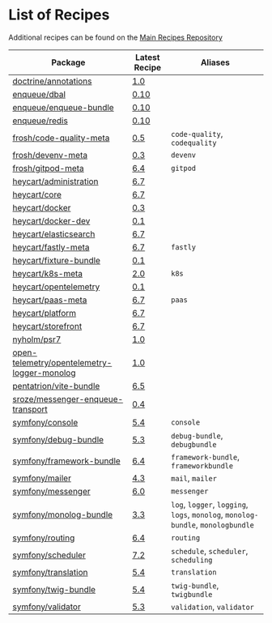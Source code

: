 # List of Recipes

Additional recipes can be found on the [Main Recipes Repository](https://github.com/symfony/recipes/blob/flex/main/RECIPES.md)

| Package | Latest Recipe | Aliases |
| --- | --- | --- |
| [doctrine/annotations](https://packagist.org/packages/doctrine/annotations) | [1.0](doctrine/annotations/1.0) |  |
| [enqueue/dbal](https://packagist.org/packages/enqueue/dbal) | [0.10](enqueue/dbal/0.10) |  |
| [enqueue/enqueue-bundle](https://packagist.org/packages/enqueue/enqueue-bundle) | [0.10](enqueue/enqueue-bundle/0.10) |  |
| [enqueue/redis](https://packagist.org/packages/enqueue/redis) | [0.10](enqueue/redis/0.10) |  |
| [frosh/code-quality-meta](https://packagist.org/packages/frosh/code-quality-meta) | [0.5](frosh/code-quality-meta/0.5) | `code-quality`, `codequality` |
| [frosh/devenv-meta](https://packagist.org/packages/frosh/devenv-meta) | [0.3](frosh/devenv-meta/0.3) | `devenv` |
| [frosh/gitpod-meta](https://packagist.org/packages/frosh/gitpod-meta) | [6.4](frosh/gitpod-meta/6.4) | `gitpod` |
| [heycart/administration](https://packagist.org/packages/heycart/administration) | [6.7](heycart/administration/6.7) |  |
| [heycart/core](https://packagist.org/packages/heycart/core) | [6.7](heycart/core/6.7) |  |
| [heycart/docker](https://packagist.org/packages/heycart/docker) | [0.3](heycart/docker/0.3) |  |
| [heycart/docker-dev](https://packagist.org/packages/heycart/docker-dev) | [0.1](heycart/docker-dev/0.1) |  |
| [heycart/elasticsearch](https://packagist.org/packages/heycart/elasticsearch) | [6.7](heycart/elasticsearch/6.7) |  |
| [heycart/fastly-meta](https://packagist.org/packages/heycart/fastly-meta) | [6.7](heycart/fastly-meta/6.7) | `fastly` |
| [heycart/fixture-bundle](https://packagist.org/packages/heycart/fixture-bundle) | [0.1](heycart/fixture-bundle/0.1) |  |
| [heycart/k8s-meta](https://packagist.org/packages/heycart/k8s-meta) | [2.0](heycart/k8s-meta/2.0) | `k8s` |
| [heycart/opentelemetry](https://packagist.org/packages/heycart/opentelemetry) | [0.1](heycart/opentelemetry/0.1) |  |
| [heycart/paas-meta](https://packagist.org/packages/heycart/paas-meta) | [6.7](heycart/paas-meta/6.7) | `paas` |
| [heycart/platform](https://packagist.org/packages/heycart/platform) | [6.7](heycart/platform/6.7) |  |
| [heycart/storefront](https://packagist.org/packages/heycart/storefront) | [6.7](heycart/storefront/6.7) |  |
| [nyholm/psr7](https://packagist.org/packages/nyholm/psr7) | [1.0](nyholm/psr7/1.0) |  |
| [open-telemetry/opentelemetry-logger-monolog](https://packagist.org/packages/open-telemetry/opentelemetry-logger-monolog) | [1.0](open-telemetry/opentelemetry-logger-monolog/1.0) |  |
| [pentatrion/vite-bundle](https://packagist.org/packages/pentatrion/vite-bundle) | [6.5](pentatrion/vite-bundle/6.5) |  |
| [sroze/messenger-enqueue-transport](https://packagist.org/packages/sroze/messenger-enqueue-transport) | [0.4](sroze/messenger-enqueue-transport/0.4) |  |
| [symfony/console](https://packagist.org/packages/symfony/console) | [5.4](symfony/console/5.4) | `console` |
| [symfony/debug-bundle](https://packagist.org/packages/symfony/debug-bundle) | [5.3](symfony/debug-bundle/5.3) | `debug-bundle`, `debugbundle` |
| [symfony/framework-bundle](https://packagist.org/packages/symfony/framework-bundle) | [6.4](symfony/framework-bundle/6.4) | `framework-bundle`, `frameworkbundle` |
| [symfony/mailer](https://packagist.org/packages/symfony/mailer) | [4.3](symfony/mailer/4.3) | `mail`, `mailer` |
| [symfony/messenger](https://packagist.org/packages/symfony/messenger) | [6.0](symfony/messenger/6.0) | `messenger` |
| [symfony/monolog-bundle](https://packagist.org/packages/symfony/monolog-bundle) | [3.3](symfony/monolog-bundle/3.3) | `log`, `logger`, `logging`, `logs`, `monolog`, `monolog-bundle`, `monologbundle` |
| [symfony/routing](https://packagist.org/packages/symfony/routing) | [6.4](symfony/routing/6.4) | `routing` |
| [symfony/scheduler](https://packagist.org/packages/symfony/scheduler) | [7.2](symfony/scheduler/7.2) | `schedule`, `scheduler`, `scheduling` |
| [symfony/translation](https://packagist.org/packages/symfony/translation) | [5.4](symfony/translation/5.4) | `translation` |
| [symfony/twig-bundle](https://packagist.org/packages/symfony/twig-bundle) | [5.4](symfony/twig-bundle/5.4) | `twig-bundle`, `twigbundle` |
| [symfony/validator](https://packagist.org/packages/symfony/validator) | [5.3](symfony/validator/5.3) | `validation`, `validator` |
